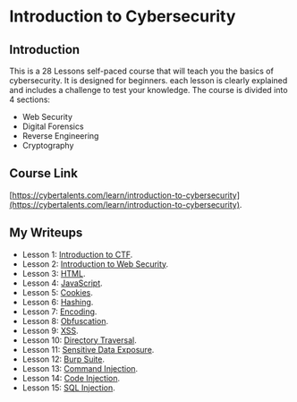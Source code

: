 # Introduction to Cybersecurity

## Introduction

This is a 28 Lessons self-paced course that will teach you the basics of cybersecurity. It is designed for beginners. each lesson is clearly explained and includes a challenge to test your knowledge. The course is divided into 4 sections:

- Web Security
- Digital Forensics
- Reverse Engineering
- Cryptography

## Course Link

[https://cybertalents.com/learn/introduction-to-cybersecurity](https://cybertalents.com/learn/introduction-to-cybersecurity).

## My Writeups

- Lesson 1: [Introduction to CTF](./lesson-1.md).
- Lesson 2: [Introduction to Web Security](./lesson-2.md).
- Lesson 3: [HTML](./lesson-3.md).
- Lesson 4: [JavaScript](./lesson-4.md).
- Lesson 5: [Cookies](./lesson-5.md).
- Lesson 6: [Hashing](./lesson-6.md).
- Lesson 7: [Encoding](./lesson-7.md).
- Lesson 8: [Obfuscation](./lesson-8.md).
- Lesson 9: [XSS](./lesson-9.md).
- Lesson 10: [Directory Traversal](./lesson-10.md).
- Lesson 11: [Sensitive Data Exposure](./lesson-11.md).
- Lesson 12: [Burp Suite](./lesson-12.md).
- Lesson 13: [Command Injection](./lesson-13.md).
- Lesson 14: [Code Injection](./lesson-14.md).
- Lesson 15: [SQL Injection](./lesson-15.md).
